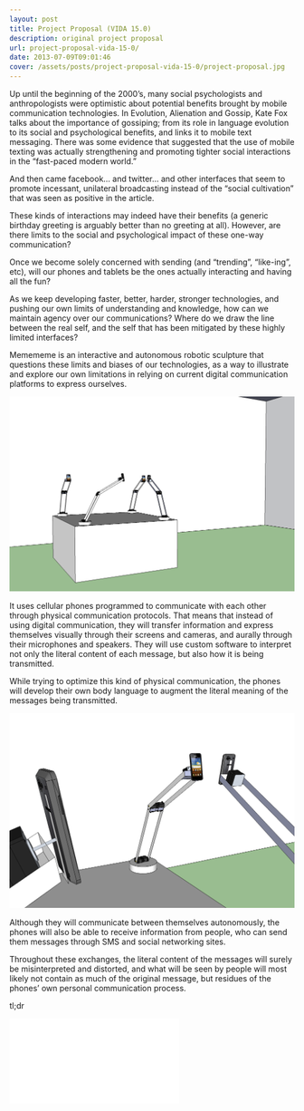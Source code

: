 ```yaml
---
layout: post
title: Project Proposal (VIDA 15.0)
description: original project proposal
url: project-proposal-vida-15-0/
date: 2013-07-09T09:01:46
cover: /assets/posts/project-proposal-vida-15-0/project-proposal.jpg
---
```

Up until the beginning of the 2000’s, many social psychologists and anthropologists were optimistic about potential benefits brought by mobile communication technologies. In Evolution, Alienation and Gossip, Kate Fox talks about the importance of gossiping; from its role in language evolution to its social and psychological benefits, and links it to mobile text messaging. There was some evidence that suggested that the use of mobile texting was actually strengthening and promoting tighter social interactions in the “fast-paced modern world.”

And then came facebook… and twitter… and other interfaces that seem to promote incessant, unilateral broadcasting instead of the “social cultivation” that was seen as positive in the article.

These kinds of interactions may indeed have their benefits (a generic birthday greeting is arguably better than no greeting at all). However, are there limits to the social and psychological impact of these one-way communication?

Once we become solely concerned with sending (and “trending”, “like-ing”, etc), will our phones and tablets be the ones actually interacting and having all the fun?

As we keep developing faster, better, harder, stronger technologies, and pushing our own limits of understanding and knowledge, how can we maintain agency over our communications? Where do we draw the line between the real self, and the self that has been mitigated by these highly limited interfaces?

Memememe is an interactive and autonomous robotic sculpture that questions these limits and biases of our technologies, as a way to illustrate and explore our own limitations in relying on current digital communication platforms to express ourselves.

![](/assets/posts/project-proposal-vida-15-0/vida00.png)

It uses cellular phones programmed to communicate with each other through physical communication protocols. That means that instead of using digital communication, they will transfer information and express themselves visually through their screens and cameras, and aurally through their microphones and speakers. They will use custom software to interpret not only the literal content of each message, but also how it is being transmitted.

While trying to optimize this kind of physical communication, the phones will develop their own body language to augment the literal meaning of the messages being transmitted.

![](/assets/posts/project-proposal-vida-15-0/vida02.png)

Although they will communicate between themselves autonomously, the phones will also be able to receive information from people, who can send them messages through SMS and social networking sites.

Throughout these exchanges, the literal content of the messages will surely be misinterpreted and distorted, and what will be seen by people will most likely not contain as much of the original message, but residues of the phones’ own personal communication process.

tl;dr
<div class="video-wrapper video-wrapper-16x9">
  <iframe src="//player.vimeo.com/video/88619700?portrait=0&amp;color=ff9933" frameborder="0" webkitallowfullscreen="" mozallowfullscreen="" allowfullscreen=""></iframe>
</div>
